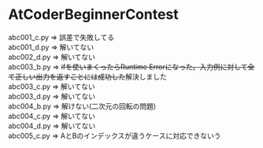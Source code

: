 # AtCoderBeginnerContest
abc001_c.py => 誤差で失敗してる<br>
abc001_d.py => 解いてない<br>
abc002_d.py => 解いてない<br>
abc003_b.py => <s> ifを使いまくったらRuntime Errorになった。入力例に対して全て正しい出力を返すことには成功した</s>解決しました<br>
abc003_c.py => 解いてない<br>
abc003_d.py => 解いてない<br>
abc004_b.py => 解けない(二次元の回転の問題)<br>
abc004_c.py => 解いてない<br>
abc004_d.py => 解いてない<br>
abc005_c.py => AとBのインデックスが違うケースに対応できないう<br>

